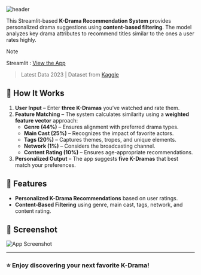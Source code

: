![header](https://github.com/user-attachments/assets/6b2806ad-88e0-4840-a991-975251276ebb)


This Streamlit-based **K-Drama Recommendation System** provides personalized drama suggestions using **content-based filtering**. The model analyzes key drama attributes to recommend titles similar to the ones a user rates highly.

> [!NOTE]
> Streamlit : [View the App](https://docs.google.com/presentation/d/1b1LtrZdJf9H3O_uXwpsv4zk_prxyAwYF/edit#slide=id.p1)

> Latest Data 2023 | Dataset from [Kaggle](https://www.kaggle.com/datasets/ahbab911/top-250-korean-dramas-kdrama-dataset)


## 🚀 How It Works
1. **User Input** – Enter **three K-Dramas** you’ve watched and rate them.
2. **Feature Matching** – The system calculates similarity using a **weighted feature vector** approach:
   - **Genre (44%)** – Ensures alignment with preferred drama types.
   - **Main Cast (25%)** – Recognizes the impact of favorite actors.
   - **Tags (20%)** – Captures themes, tropes, and unique elements.
   - **Network (1%)** – Considers the broadcasting channel.
   - **Content Rating (10%)** – Ensures age-appropriate recommendations.
3. **Personalized Output** – The app suggests **five K-Dramas** that best match your preferences.

## 📌 Features
- **Personalized K-Drama Recommendations** based on user ratings.
- **Content-Based Filtering** using genre, main cast, tags, network, and content rating.

## 📸 Screenshot
![App Screenshot](https://github.com/user-attachments/assets/54302b65-d275-4c07-8aa2-00aa7b76ca52)


---
### ⭐ Enjoy discovering your next favorite K-Drama!

